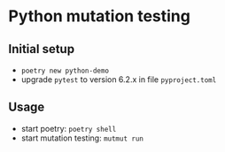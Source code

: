# Python mutation testing

## Initial setup

- `poetry new python-demo`
- upgrade `pytest` to version 6.2.x in file `pyproject.toml`

## Usage

- start poetry: `poetry shell`
- start mutation testing: `mutmut run`
